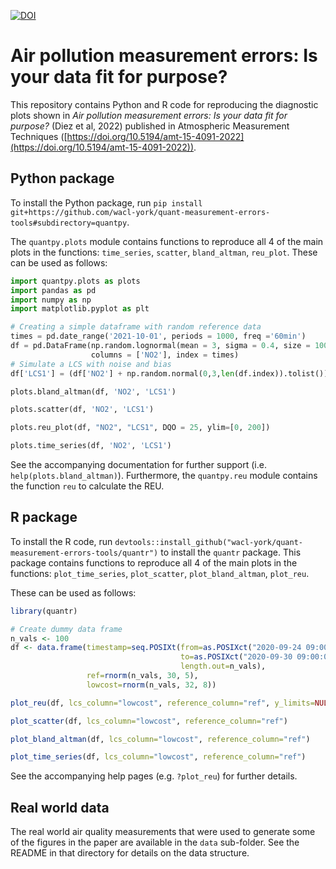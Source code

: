[![DOI](https://zenodo.org/badge/485404967.svg)](https://zenodo.org/badge/latestdoi/485404967)

# Air pollution measurement errors: Is your data fit for purpose?

This repository contains Python and R code for reproducing the diagnostic plots shown in _Air pollution measurement errors: Is your data fit for purpose?_ (Diez et al, 2022) published in Atmospheric Measurement Techniques ([https://doi.org/10.5194/amt-15-4091-2022](https://doi.org/10.5194/amt-15-4091-2022)).

## Python package

To install the Python package, run `pip install git+https://github.com/wacl-york/quant-measurement-errors-tools#subdirectory=quantpy`.

The `quantpy.plots` module contains functions to reproduce all 4 of the main plots in the functions: `time_series`, `scatter`, `bland_altman`, `reu_plot`.
These can be used as follows:

```python
import quantpy.plots as plots
import pandas as pd
import numpy as np
import matplotlib.pyplot as plt

# Creating a simple dataframe with random reference data
times = pd.date_range('2021-10-01', periods = 1000, freq ='60min')
df = pd.DataFrame(np.random.lognormal(mean = 3, sigma = 0.4, size = 1000),
                  columns = ['NO2'], index = times)
# Simulate a LCS with noise and bias
df['LCS1'] = (df['NO2'] + np.random.normal(0,3,len(df.index)).tolist())*1.2

plots.bland_altman(df, 'NO2', 'LCS1')

plots.scatter(df, 'NO2', 'LCS1')

plots.reu_plot(df, "NO2", "LCS1", DQO = 25, ylim=[0, 200])

plots.time_series(df, 'NO2', 'LCS1')
```

See the accompanying documentation for further support (i.e. `help(plots.bland_altman)`).
Furthermore, the `quantpy.reu` module contains the function `reu` to calculate the REU.

## R package

To install the R code, run `devtools::install_github("wacl-york/quant-measurement-errors-tools/quantr")` to install the `quantr` package.
This package contains functions to reproduce all 4 of the main plots in the functions: `plot_time_series`, `plot_scatter`, `plot_bland_altman`, `plot_reu`.

These can be used as follows:

```r
library(quantr)

# Create dummy data frame
n_vals <- 100
df <- data.frame(timestamp=seq.POSIXt(from=as.POSIXct("2020-09-24 09:00:00"),
                                      to=as.POSIXct("2020-09-30 09:00:00"),
                                      length.out=n_vals),
                 ref=rnorm(n_vals, 30, 5),
                 lowcost=rnorm(n_vals, 32, 8))

plot_reu(df, lcs_column="lowcost", reference_column="ref", y_limits=NULL)

plot_scatter(df, lcs_column="lowcost", reference_column="ref")

plot_bland_altman(df, lcs_column="lowcost", reference_column="ref")

plot_time_series(df, lcs_column="lowcost", reference_column="ref")
```

See the accompanying help pages (e.g. `?plot_reu`) for further details.

## Real world data

The real world air quality measurements that were used to generate some of the figures in the paper are available in the `data` sub-folder.
See the README in that directory for details on the data structure.
